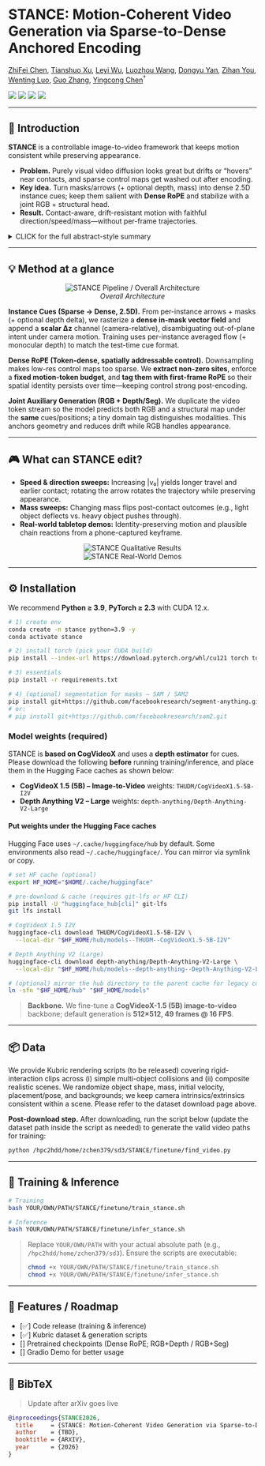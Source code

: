 # STANCE: Motion-Coherent Video Generation via Sparse-to-Dense Anchored Encoding

[ZhiFei Chen](https://zhifeichen097.github.io/), [Tianshuo Xu](https://scholar.google.com/citations?user=I6_dXvEAAAAJ&hl=zh-CN), [Leyi Wu](https://yuevii.github.io/), [Luozhou Wang](https://wileewang.github.io/), [Dongyu Yan](http://me.starydy.xyz/), [Zihan You](), [Wenting Luo](), [Guo Zhang](), [Yingcong Chen](https://www.yingcong.me)<sup>†</sup>


<a href="https://envision-research.github.io/STANCE/"><img src="https://img.shields.io/badge/Project_Page-EA3A97"></a>
<a href="https://arxiv.org/pdf/2510.14588"><img src="https://img.shields.io/badge/Paper-red"></a>
<a href="#"><img src="https://img.shields.io/badge/Dataset%20Soon-blue"></a>
<a href="#"><img src="https://img.shields.io/badge/%F0%9F%A4%97%20HuggingFace%20Demo-Coming%20Soon-orange"></a>

---

## 🎏 Introduction

**STANCE** is a controllable image-to-video framework that keeps motion consistent while preserving appearance. 

* **Problem.** Purely visual video diffusion looks great but drifts or “hovers” near contacts, and sparse control maps get washed out after encoding.
* **Key idea.** Turn masks/arrows (+ optional depth, mass) into dense 2.5D instance cues; keep them salient with **Dense RoPE** and stabilize with a joint RGB + structural head.
* **Result.** Contact-aware, drift-resistant motion with faithful direction/speed/mass—without per-frame trajectories.

<details>
<summary>CLICK for the full abstract-style summary</summary>
  
Video generation has recently made striking visual progress, but maintaining coherent object motion and interactions remains difficult. We trace two practical bottlenecks: (i) human-provided motion hints (e.g., small 2D maps) often collapse to too few effective tokens after encoding, weakening guidance; and (ii) optimizing for appearance and motion in a single head can favor texture over temporal consistency. We present STANCE, an image-to-video framework that addresses both issues with two simple components.
  
First, we introduce Instance Cues—a pixel-aligned control signal that turns sparse, user-editable hints into a dense 2.5D (camera-relative) motion field by averaging per-instance flow and augmenting with monocular depth over the instance mask. This reduces depth ambiguity compared to 2D drag/arrow inputs while remaining easy to user. Second, we preserve the salience of these cues in token space with Dense RoPE, which tags a small set of motion tokens (anchored on the first frame) with spatial-addressable rotary embeddings. Paired with joint RGB + auxiliary-map prediction (segmentation or depth), our model anchors structure while RGB handles appearance, stabilizing optimization and improving temporal coherence without requiring per-frame trajectory scripts.
</details>

---

## 💡 Method at a glance

<p align="center">
  <img src="resources/stance.drawio-1.png" alt="STANCE Pipeline / Overall Architecture" />
  <br/><em>Overall Architecture</em>
</p>

**Instance Cues (Sparse → Dense, 2.5D).** From per-instance arrows + masks (+ optional depth delta), we rasterize a **dense in-mask vector field** and append a **scalar ∆z** channel (camera-relative), disambiguating out-of-plane intent under camera motion. Training uses per-instance averaged flow (+ monocular depth) to match the test-time cue format.

**Dense RoPE (Token-dense, spatially addressable control).** Downsampling makes low-res control maps too sparse. We **extract non-zero sites**, enforce a **fixed motion-token budget**, and **tag them with first-frame RoPE** so their spatial identity persists over time—keeping control strong post-encoding.

**Joint Auxiliary Generation (RGB + Depth/Seg).** We duplicate the video token stream so the model predicts both RGB and a structural map under the **same** cues/positions; a tiny domain tag distinguishes modalities. This anchors geometry and reduces drift while RGB handles appearance.

---

## 🎮 What can STANCE edit?

* **Speed & direction sweeps:** Increasing |v₀| yields longer travel and earlier contact; rotating the arrow rotates the trajectory while preserving appearance.
* **Mass sweeps:** Changing mass flips post-contact outcomes (e.g., light object deflects vs. heavy object pushes through).
* **Real-world tabletop demos:** Identity-preserving motion and plausible chain reactions from a phone-captured keyframe.

<p align="center">
  <img src="resources/quali_v5-1.png" alt="STANCE Qualitative Results" />
  <br/>
  <img src="resources/real_world-1.png" alt="STANCE Real-World Demos" />
</p>

---

## ⚙️ Installation

We recommend **Python ≥ 3.9**, **PyTorch ≥ 2.3** with CUDA 12.x.

```bash
# 1) create env
conda create -n stance python=3.9 -y
conda activate stance

# 2) install torch (pick your CUDA build)
pip install --index-url https://download.pytorch.org/whl/cu121 torch torchvision torchaudio

# 3) essentials
pip install -r requirements.txt

# 4) (optional) segmentation for masks — SAM / SAM2
pip install git+https://github.com/facebookresearch/segment-anything.git
# or:
# pip install git+https://github.com/facebookresearch/sam2.git
```

### Model weights (required)

STANCE is **based on CogVideoX** and uses a **depth estimator** for cues.
Please download the following **before** running training/inference, and place them in the Hugging Face caches as shown below:

* **CogVideoX 1.5 (5B) – Image-to-Video** weights: `THUDM/CogVideoX1.5-5B-I2V`
* **Depth Anything V2 – Large** weights: `depth-anything/Depth-Anything-V2-Large`

#### Put weights under the Hugging Face caches

Hugging Face uses `~/.cache/huggingface/hub` by default. Some environments also read `~/.cache/huggingface/`. You can mirror via symlink or copy.

```bash
# set HF cache (optional)
export HF_HOME="$HOME/.cache/huggingface"

# pre-download & cache (requires git-lfs or HF CLI)
pip install -U "huggingface_hub[cli]" git-lfs
git lfs install

# CogVideoX 1.5 I2V
huggingface-cli download THUDM/CogVideoX1.5-5B-I2V \
  --local-dir "$HF_HOME/hub/models--THUDM--CogVideoX1.5-5B-I2V"

# Depth Anything V2 (Large)
huggingface-cli download depth-anything/Depth-Anything-V2-Large \
  --local-dir "$HF_HOME/hub/models--depth-anything--Depth-Anything-V2-Large"

# (optional) mirror the hub directory to the parent cache for legacy code paths
ln -sfn "$HF_HOME/hub" "$HF_HOME/models"
```

> **Backbone.** We fine-tune a **CogVideoX-1.5 (5B) image-to-video** backbone; default generation is **512×512, 49 frames @ 16 FPS**.

---

## 📦 Data

We provide Kubric rendering scripts (to be released) covering rigid-interaction clips across (i) simple multi-object collisions and (ii) composite realistic scenes. We randomize object shape, mass, initial velocity, placement/pose, and backgrounds; we keep camera intrinsics/extrinsics consistent within a scene. Please refer to the dataset download page above.

**Post-download step.** After downloading, run the script below (update the dataset path inside the script as needed) to generate the valid video paths for training:

```bash
python /hpc2hdd/home/zchen379/sd3/STANCE/finetune/find_video.py
```

---

## 💫 Training & Inference

```bash
# Training
bash YOUR/OWN/PATH/STANCE/finetune/train_stance.sh

# Inference
bash YOUR/OWN/PATH/STANCE/finetune/infer_stance.sh
```

> Replace `YOUR/OWN/PATH` with your actual absolute path (e.g., `/hpc2hdd/home/zchen379/sd3`). Ensure the scripts are executable:
>
> ```bash
> chmod +x YOUR/OWN/PATH/STANCE/finetune/train_stance.sh
> chmod +x YOUR/OWN/PATH/STANCE/finetune/infer_stance.sh
> ```

---

## 🚩 Features / Roadmap

* [✅] Code release (training & inference)
* [✅] Kubric dataset & generation scripts
* [] Pretrained checkpoints (Dense RoPE; RGB+Depth / RGB+Seg)
* [] Gradio Demo for better usage

---

## 📄 BibTeX

> Update after arXiv goes live

```bibtex
@inproceedings{STANCE2026,
  title     = {STANCE: Motion-Coherent Video Generation via Sparse-to-Dense Anchored Encoding},
  author    = {TBD},
  booktitle = {ARXIV},
  year      = {2026}
}
```
